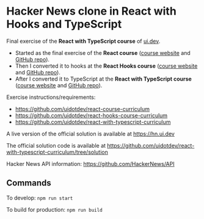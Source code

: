# Hacker News clone in React with Hooks and TypeScript

Final exercise of the **React with TypeScript course** of [ui.dev](https://ui.dev).

- Started as the final exercise of the **React course** ([course website](https://ui.dev/react) and [GitHub repo](https://github.com/uidotdev/react-course)).
- Then I converted it to hooks at the **React Hooks course** ([course website](https://ui.dev/react-hooks) and [GitHub repo](https://github.com/uidotdev/react-hooks-course)).
- After I converted it to TypeScript at the **React with TypeScript course** ([course website](https://ui.dev/react-typescript) and [GitHub repo](https://github.com/uidotdev/react-with-typescript-course)).

Exercise instructions/requirements:
- https://github.com/uidotdev/react-course-curriculum
- https://github.com/uidotdev/react-hooks-course-curriculum
- https://github.com/uidotdev/react-with-typescript-curriculum

A live version of the official solution is available at https://hn.ui.dev

The official solution code is available at https://github.com/uidotdev/react-with-typescript-curriculum/tree/solution

Hacker News API information: https://github.com/HackerNews/API

## Commands

To develop: `npm run start`

To build for production: `npm run build`
